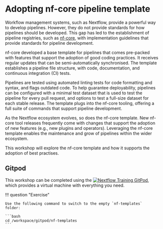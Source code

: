# Adopting nf-core pipeline template

Workflow management systems, such as Nextflow, provide a powerful way to develop pipelines. However, they do not provide standards for how pipelines should be developed. This gap has led to the establishment of pipeline registries, such as [nf-core](https://nf-co.re/), with implementation guidelines that provide standards for pipeline development.

nf-core developed a base template for pipelines that comes pre-packed with features that support the adoption of good coding practices. It receives regular updates that can be semi-automatically synchronised. The template establishes a pipeline file structure, with code, documentation, and continuous integration (CI) tests.

Pipelines are tested using automated linting tests for code formatting and syntax, and flags outdated code. To help guarantee deployability, pipelines can be configured with a minimal test dataset that is used to test the pipeline for every pull request, and options to test a full-size dataset for each stable release. The template plugs into the nf-core tooling, offering a full suite of commands that support pipeline development.

As the Nextflow ecosystem evolves, so does the nf-core template. New nf-core tool releases frequently come with changes that support the adoption of new features (e.g., new plugins and operators). Leveraging the nf-core template enables the maintenance and grow of pipelines within the wider ecosystem.

This workshop will explore the nf-core template and how it supports the adoption of best practises.

## Gitpod

This workshop can be completed using the [![Nextflow Training GitPod](https://img.shields.io/badge/Gitpod-%20Open%20in%20Gitpod-908a85?logo=gitpod)](https://gitpod.io/#https://github.com/nextflow-io/training), which provides a virtual machine with everything you need.

!!! question "Exercise" 

    Use the following command to switch to the empty `nf-templates` folder:

    ```bash
    cd /workspace/gitpod/nf-templates
    ```
